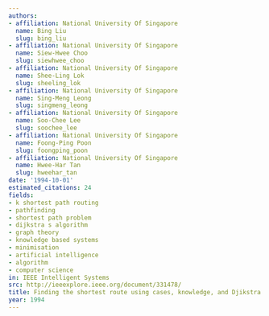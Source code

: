 ```yaml
---
authors:
- affiliation: National University Of Singapore
  name: Bing Liu
  slug: bing_liu
- affiliation: National University Of Singapore
  name: Siew-Hwee Choo
  slug: siewhwee_choo
- affiliation: National University Of Singapore
  name: Shee-Ling Lok
  slug: sheeling_lok
- affiliation: National University Of Singapore
  name: Sing-Meng Leong
  slug: singmeng_leong
- affiliation: National University Of Singapore
  name: Soo-Chee Lee
  slug: soochee_lee
- affiliation: National University Of Singapore
  name: Foong-Ping Poon
  slug: foongping_poon
- affiliation: National University Of Singapore
  name: Hwee-Har Tan
  slug: hweehar_tan
date: '1994-10-01'
estimated_citations: 24
fields:
- k shortest path routing
- pathfinding
- shortest path problem
- dijkstra s algorithm
- graph theory
- knowledge based systems
- minimisation
- artificial intelligence
- algorithm
- computer science
in: IEEE Intelligent Systems
src: http://ieeexplore.ieee.org/document/331478/
title: Finding the shortest route using cases, knowledge, and Djikstra's algorithm
year: 1994
---
```

